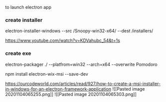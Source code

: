 to launch electron app

### create installer
electron-installer-windows --src /Snoopy-win32-x64/ --dest /installers/

https://www.youtube.com/watch?v=KDVahubc_54&t=1s

### create exe
electron-packager ./ --platfrom=win32 --arch=x64 --overwrite Pomodoro


npm install electron-wix-msi --save-dev

https://ourcodeworld.com/articles/read/927/how-to-create-a-msi-installer-in-windows-for-an-electron-framework-application
![[Pasted image 20201104065255.png]]
![[Pasted image 20201104065303.png]]